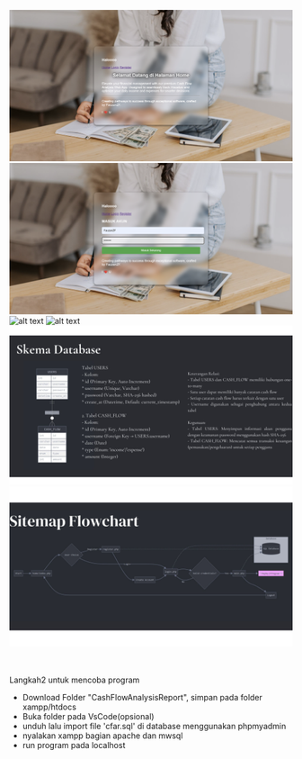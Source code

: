 ![alt text](https://github.com/FauzanZF/Cash_Flow_Analysis_Report/blob/main/homepageInterface.png?raw=true)
![alt text](https://github.com/FauzanZF/Cash_Flow_Analysis_Report/blob/main/Login%26registerInterface.png?raw=true)
![alt text](https://github.com/FauzanZF/Cash_Flow_Analysis_Report/blob/main/MainInterface.png?raw=true)
![alt text](https://github.com/FauzanZF/Cash_Flow_Analysis_Report/blob/main/MainInterface.png?raw=true)
![alt text](https://github.com/FauzanZF/Cash_Flow_Analysis_Report/blob/main/Skema_Database.jpg)
![alt text](https://github.com/FauzanZF/Cash_Flow_Analysis_Report/blob/main/Sitemap_Flowchart.jpg)


<br> </br>
Langkah2 untuk mencoba program

- Download Folder "CashFlowAnalysisReport", simpan pada folder xampp/htdocs
- Buka folder pada VsCode(opsional)
- unduh lalu import file 'cfar.sql' di database menggunakan phpmyadmin
- nyalakan xampp bagian apache dan mwsql
- run program pada localhost
